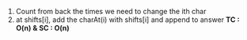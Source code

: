 1) Count from back the times we need to change the ith char
2) at shifts[i], add the charAt(i) with shifts[i] and append to answer
**TC : O(n)  & SC : O(n)**